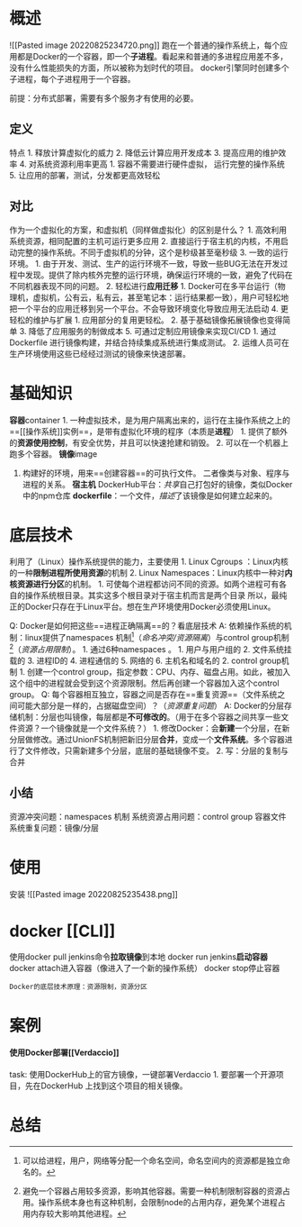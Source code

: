 # 概述
![[Pasted image 20220825234720.png]]
跑在一个普通的操作系统上，每个应用都是Docker的一个容器，即一个**子进程**。看起来和普通的多进程应用差不多，没有什么性能损失的方面，所以被称为划时代的项目。
docker引擎同时创建多个子进程，每个子进程用于一个容器。

前提：分布式部署，需要有多个服务才有使用的必要。
## 定义
特点
	1. 释放计算虚拟化的威力
	2. 降低云计算应用开发成本
	3. 提高应用的维护效率
	4. 对系统资源利用率更高 
		1. 容器不需要进行硬件虚拟， 运行完整的操作系统
	5. 让应用的部署，测试，分发都更高效轻松
## 对比
作为一个虚拟化的方案，和虚拟机（同样做虚拟化）的区别是什么？
	1. 高效利用系统资源，相同配置的主机可运行更多应用
	2. 直接运行于宿主机的内核，不用启动完整的操作系统。不同于虚拟机的分钟，这个是秒级甚至毫秒级
	3. 一致的运行环境。
		1. 由于开发、测试、生产的运行环境不一致，导致一些BUG无法在开发过程中发现。提供了除内核外完整的运行环境，确保运行环境的一致，避免了代码在不同机器表现不同的问题。
		2. 轻松进行**应用迁移**
			1. Docker可在多平台运行（物理机，虚拟机，公有云，私有云，甚至笔记本：运行结果都一致），用户可轻松地把一个平台的应用迁移到另一个平台。不会导致环境变化导致应用无法启动
	4. 更轻松的维护与扩展
		1. 应用部分的复用更轻松。
		2. 基于基础镜像拓展镜像也变得简单
		3. 降低了应用服务的制做成本
	5. 可通过定制应用镜像来实现CI/CD
		1. 通过Dockerfile 进行镜像构建，并结合持续集成系统进行集成测试。
		2. 运维人员可在生产环境使用这些已经经过测试的镜像来快速部署。
# 基础知识
**容器**container
	1. 一种虚拟技术，是为用户隔离出来的，运行在主操作系统之上的==[[操作系统]]实例==，是带有虚拟化环境的程序（本质是**进程**）
		1. 提供了额外的**资源使用控制**，有安全优势，并且可以快速抢建和销毁。
	2. 可以在一个机器上跑多个容器。
**镜像**image
1. 构建好的环境，用来==创建容器==的可执行文件。
二者像类与对象、程序与进程的关系。
**宿主机**
DockerHub平台：*共享*自己打包好的镜像，类似Docker中的npm仓库
**dockerfile**：一个文件，*描述*了该镜像是如何建立起来的。
# 底层技术
利用了（Linux）操作系统提供的能力，主要使用
	1. Linux Cgroups ：Linux内核的一种**限制进程所使用资源**的机制
	2. Linux Namespaces：Linux内核中一种对**内核资源进行分区**的机制。
		1. 可使每个进程都访问不同的资源。如两个进程可有各自的操作系统根目录。其实这多个根目录对于宿主机而言是两个目录
所以，最纯正的Docker只存在于Linux平台。想在生产环境使用Docker必须使用Linux。

Q: Docker是如何把这些==进程正确隔离==的？看底层技术
A: 依赖操作系统的机制：linux提供了namespaces 机制[^1]（*命名冲突/资源隔离*）与control group机制[^2]（*资源占用限制*）。
	1. 通过6种namespaces 。
		1. 用户与用户组的
		2. 文件系统挂载的
		3. 进程ID的
		4. 进程通信的
		5. 网络的
		6. 主机名和域名的
	2. control group机制
		1. 创建一个control group，指定参数：CPU、内存、磁盘占用。如此，被加入这个组中的进程就会受到这个资源限制。然后再创建一个容器加入这个control group。
Q: 每个容器相互独立，容器之间是否存在==重复资源==（文件系统之间可能大部分是一样的，占据磁盘空间）？（*资源重复问题*）
A: Docker的分层存储机制：分层也叫镜像，每层都是**不可修改的**。（用于在多个容器之间共享一些文件资源？一个镜像就是一个文件系统？）
	1. 修改Docker：会**新建**一个分层，在新分层做修改。通过UnionFS机制把新旧分层**合并**，变成一个**文件系统**。多个容器进行了文件修改，只需新建多个分层，底层的基础镜像不变。
	2. 写：分层的复制与合并
## 小结
资源冲突问题：namespaces 机制
系统资源占用问题：control group 
容器文件系统重复问题：镜像/分层
# 使用

安装
![[Pasted image 20220825235438.png]]
# docker [[CLI]] 
使用docker pull jenkins命令**拉取镜像**到本地
docker run jenkins**启动容器**
docker attach进入容器（像进入了一个新的操作系统）
docker stop停止容器
```ad-summary
Docker的底层技术原理：资源限制，资源分区

```

# 案例
#### 使用Docker部署[[Verdaccio]]
task: 使用DockerHub上的官方镜像，一键部署Verdaccio
	1. 要部署一个开源项目，先在DockerHub 上找到这个项目的相关镜像。

# 总结


[^1]: 可以给进程，用户，网络等分配一个命名空间，命名空间内的资源都是独立命名的。
[^2]: 避免一个容器占用较多资源，影响其他容器。需要一种机制限制容器的资源占用。操作系统本身也有这种机制，会限制node的占用内存，避免某个进程占用内存较大影响其他进程。